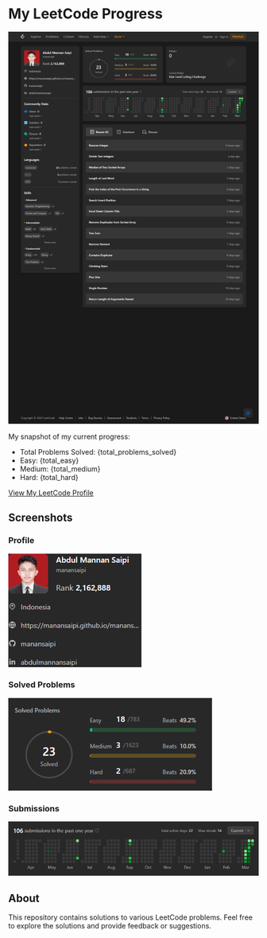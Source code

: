 # My LeetCode Progress

![LeetCode Progress](progress.png)

My snapshot of my current progress:

-   Total Problems Solved: {total_problems_solved}
-   Easy: {total_easy}
-   Medium: {total_medium}
-   Hard: {total_hard}

[View My LeetCode Profile](https://leetcode.com/manansaipi)

## Screenshots

### Profile

![Profile](./ss_result/profile.png)

### Solved Problems

![Solved Problems](./ss_result/solvedProblems.png)

### Submissions

![Submissions](./ss_result/submissions.png)

## About

This repository contains solutions to various LeetCode problems. Feel free to explore the solutions and provide feedback or suggestions.
